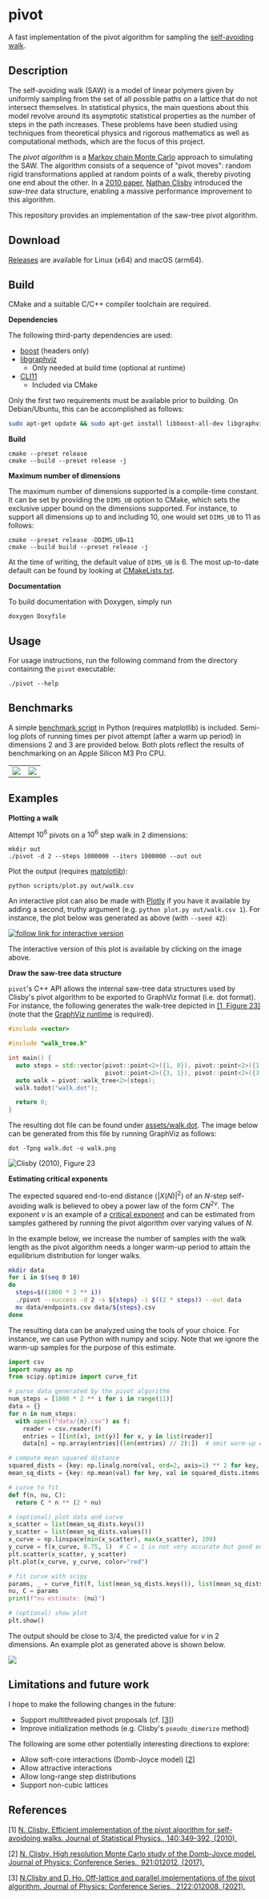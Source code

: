 # pivot

A fast implementation of the pivot algorithm for sampling the
[self-avoiding walk](https://en.wikipedia.org/wiki/Self-avoiding_walk).

## Description

The self-avoiding walk (SAW) is a model of linear polymers given by uniformly sampling
from the set of all possible paths on a lattice that do not intersect themselves.
In statistical physics, the main questions about this model revolve around its asymptotic
statistical properties as the number of steps in the path increases. These problems have
been studied using techniques from theoretical physics and rigorous mathematics as well
as computational methods, which are the focus of this project.

The *pivot algorithm* is a [Markov chain Monte Carlo](https://en.wikipedia.org/wiki/Markov_chain_Monte_Carlo)
approach to simulating the SAW. The algorithm consists of a sequence of "pivot moves": random
rigid transformations applied at random points of a walk, thereby pivoting one end about the other.
In a [2010 paper](#1), [Nathan Clisby](https://clisby.net) introduced the
*saw-tree* data structure, enabling a massive performance improvement to this algorithm.

This repository provides an implementation of the saw-tree pivot algorithm.

## Download

[Releases](https://github.com/bencwallace/pivot/releases) are available for Linux (x64) and macOS (arm64).

## Build

CMake and a suitable C/C++ compiler toolchain are required.

**Dependencies**

The following third-party dependencies are used:

* [boost](https://www.boost.org/doc/libs/1_85_0/more/getting_started/unix-variants.html) (headers only)
* [libgraphviz](https://gitlab.com/graphviz/graphviz)
  * Only needed at build time (optional at runtime)
* [CLI11](https://github.com/CLIUtils/CLI11)
  * Included via CMake

Only the first two requirements must be available prior to building. On Debian/Ubuntu,
this can be accomplished as follows:

```bash
sudo apt-get update && sudo apt-get install libboost-all-dev libgraphviz-dev
```

**Build**

```
cmake --preset release
cmake --build --preset release -j
```

**Maximum number of dimensions**

The maximum number of dimensions supported is a compile-time constant. It can be set by providing the `DIMS_UB` option to CMake,
which sets the exclusive upper bound on the dimensions supported. For instance, to support all dimensions up to and including 10,
one would set `DIMS_UB` to 11 as follows:

```
cmake --preset release -DDIMS_UB=11
cmake --build build --preset release -j
```

At the time of writing, the default value of `DIMS_UB` is 6. The most up-to-date default can be found by looking at
[CMakeLists.txt](CMakeLists.txt).

**Documentation**

To build documentation with Doxygen, simply run

```
doxygen Doxyfile
```

## Usage

For usage instructions, run the following command from the directory containing the `pivot` executable:

```
./pivot --help
```

## Benchmarks

A simple [benchmark script](./scripts/benchmark.py) in Python (requires matplotlib) is included.
Semi-log plots of running times per pivot attempt (after a warm up period) in dimensions 2 and 3 are provided below.
Both plots reflect the results of benchmarking on an Apple Silicon M3 Pro CPU.

| | |
|-|-|
|![](assets/bench_d2.png)|![](assets/bench_d3.png)|

## Examples

**Plotting a walk**

Attempt $10^6$ pivots on a $10^6$ step walk in $2$ dimensions:

```
mkdir out
./pivot -d 2 --steps 1000000 --iters 1000000 --out out
```

Plot the output (requires [matplotlib](https://matplotlib.org/)):

```
python scripts/plot.py out/walk.csv
```

An interactive plot can also be made with [Plotly](https://plotly.com/) if you have it available by
adding a second, truthy argument (e.g. `python plot.py out/walk.csv 1`).
For instance, the plot below was generated as above (with `--seed 42`):

[![follow link for interactive version](assets/pivot2d_1e6_1e6_42.png)](https://bcwallace.com/pivot2d_1e6_1e6_42.html)

The interactive version of this plot is available by clicking on the image above.

**Draw the saw-tree data structure**

`pivot`'s C++ API allows the internal saw-tree data structures used by Clisby's pivot algorithm to be
exported to GraphViz format (i.e. dot format). For instance, the following generates the walk-tree
depicted in [[1, Figure 23]](https://arxiv.org/pdf/1005.1444#page=33) (note that the [GraphViz runtime](https://graphviz.org/download/) is
required).

```cpp
#include <vector>

#include "walk_tree.h"

int main() {
  auto steps = std::vector{pivot::point<2>({1, 0}), pivot::point<2>({1, 1}), pivot::point<2>({2, 1}),
                           pivot::point<2>({3, 1}), pivot::point<2>({3, 0})};
  auto walk = pivot::walk_tree<2>(steps);
  walk.todot("walk.dot");

  return 0;
}
```

The resulting dot file can be found under [assets/walk.dot](assets/walk.dot). The image below can
be generated from this file by running GraphViz as follows:

```
dot -Tpng walk.dot -o walk.png
```

![Clisby (2010), Figure 23](assets/walk.png)

**Estimating critical exponents**

The expected squared end-to-end distance $\langle |X(N)|^2 \rangle$ of an $N$-step self-avoiding walk
is believed to obey a power law of the form $C N^{2\nu}$. The exponent $\nu$ is an
example of a [critical exponent](https://en.wikipedia.org/wiki/Critical_exponent) and can be estimated
from samples gathered by running the pivot
algorithm over varying values of $N$.

In the example below, we increase the number of samples with the walk length as the pivot algorithm
needs a longer warm-up period to attain the equilibrium distribution for longer walks.

```bash
mkdir data
for i in $(seq 0 10)
do
  steps=$((1000 * 2 ** i))
  ./pivot --success -d 2 -s ${steps} -i $((2 * steps)) --out data
  mv data/endpoints.csv data/${steps}.csv
done
```

The resulting data can be analyzed using the tools of your choice. For instance, we can use Python
with numpy and scipy. Note that we ignore the warm-up samples for the purpose of this estimate.

```python
import csv
import numpy as np
from scipy.optimize import curve_fit

# parse data generated by the pivot algorithm
num_steps = [1000 * 2 ** i for i in range(11)]
data = {}
for n in num_steps:
  with open(f"data/{n}.csv") as f:
    reader = csv.reader(f)
    entries = [[int(x), int(y)] for x, y in list(reader)]
    data[n] = np.array(entries[(len(entries) // 2):])  # omit warm-up entries

# compute mean squared distance
squared_dists = {key: np.linalg.norm(val, ord=2, axis=1) ** 2 for key, val in data.items()}
mean_sq_dists = {key: np.mean(val) for key, val in squared_dists.items()}

# curve to fit
def f(n, nu, C):
  return C * n ** (2 * nu)

# (optional) plot data and curve
x_scatter = list(mean_sq_dists.keys())
y_scatter = list(mean_sq_dists.values())
x_curve = np.linspace(min(x_scatter), max(x_scatter), 100)
y_curve = f(x_curve, 0.75, 1)  # C = 1 is not very accurate but good enough for the plot
plt.scatter(x_scatter, y_scatter)
plt.plot(x_curve, y_curve, color="red")

# fit curve with scipy
params, _ = curve_fit(f, list(mean_sq_dists.keys()), list(mean_sq_dists.values()))
nu, C = params
print(f"nu estimate: {nu}")

# (optional) show plot
plt.show()
```

The output should be close to 3/4, the predicted value for $\nu$ in 2 dimensions.
An example plot as generated above is shown below.

![](assets/curve.png)

## Limitations and future work

I hope to make the following changes in the future:

* Support multithreaded pivot proposals (cf. [[3]](#3))
* Improve initialization methods (e.g. Clisby's `pseudo_dimerize` method)

The following are some other potentially interesting directions to explore:

* Allow soft-core interactions (Domb-Joyce model) [[2]](#2)
* Allow attractive interactions
* Allow long-range step distributions
* Support non-cubic lattices

## References

<a id="1">[1]</a>
<a href="https://doi.org/10.1007/s10955-010-9994-8">
N. Clisby.
Efficient implementation of the pivot algorithm for self-avoidoing walks.
Journal of Statistical Physics., 140:349-392, (2010).
</a>

<a id="2">[2]</a>
<a href="https://dx.doi.org/10.1088/1742-6596/921/1/012012">
N. Clisby.
High resolution Monte Carlo study of the Domb-Joyce model.
Journal of Physics: Conference Series., 921:012012, (2017).
</a>

<a id="3">[3]</a>
<a href="https://iopscience.iop.org/article/10.1088/1742-6596/2122/1/012008">
N.Clisby and D. Ho.
Off-lattice and parallel implementations of the pivot algorithm.
Journal of Physics: Conference Series., 2122:012008, (2021).
</a>
